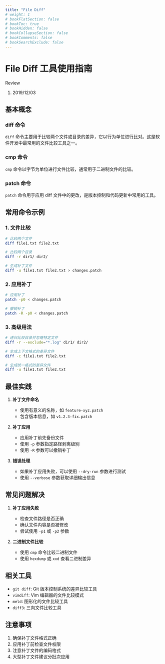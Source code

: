```yaml
---
title: "File Diff"
# weight: 1
# bookFlatSection: false
# bookToc: true
# bookHidden: false
# bookCollapseSection: false
# bookComments: false
# bookSearchExclude: false
---
```


# File Diff 工具使用指南

Review

1. 2019/12/03

## 基本概念

### diff 命令

`diff` 命令主要用于比较两个文件或目录的差异，它以行为单位进行比对。这是软件开发中最常用的文件比较工具之一。

### cmp 命令

`cmp` 命令以字节为单位进行文件比较，通常用于二进制文件的比较。

### patch 命令

`patch` 命令用于应用 diff 文件中的更改，是版本控制和代码更新中常用的工具。

## 常用命令示例

### 1. 文件比较

```bash
# 比较两个文件
diff file1.txt file2.txt

# 比较两个目录
diff -r dir1/ dir2/

# 生成补丁文件
diff -u file1.txt file2.txt > changes.patch
```

### 2. 应用补丁

```bash
# 应用补丁
patch -p0 < changes.patch

# 撤销补丁
patch -R -p0 < changes.patch
```

### 3. 高级用法

```bash
# 递归比较目录并忽略特定文件
diff -r --exclude="*.log" dir1/ dir2/

# 生成上下文格式的差异文件
diff -c file1.txt file2.txt

# 生成统一格式的差异文件
diff -u file1.txt file2.txt
```

## 最佳实践

1. **补丁文件命名**
   - 使用有意义的名称，如 `feature-xyz.patch`
   - 包含版本信息，如 `v1.2.3-fix.patch`

2. **补丁应用**
   - 应用补丁前先备份文件
   - 使用 `-p` 参数指定路径剥离级别
   - 使用 `-R` 参数可以撤销补丁

3. **错误处理**
   - 如果补丁应用失败，可以使用 `--dry-run` 参数进行测试
   - 使用 `--verbose` 参数获取详细输出信息

## 常见问题解决

1. **补丁应用失败**
   - 检查文件路径是否正确
   - 确认文件内容是否被修改
   - 尝试使用 `-p1` 或 `-p2` 参数

2. **二进制文件比较**
   - 使用 `cmp` 命令比较二进制文件
   - 使用 `hexdump` 或 `xxd` 查看二进制差异

## 相关工具

- `git diff`: Git 版本控制系统的差异比较工具
- `vimdiff`: Vim 编辑器的文件比较模式
- `meld`: 图形化的文件比较工具
- `diff3`: 三向文件比较工具

## 注意事项

1. 确保补丁文件格式正确
2. 应用补丁前检查文件权限
3. 注意补丁文件的编码格式
4. 大型补丁文件建议分批次应用
